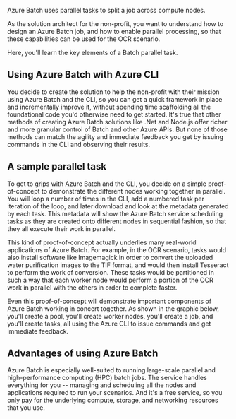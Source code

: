 Azure Batch uses parallel tasks to split a job across compute nodes.

As the solution architect for the non-profit, you want to understand how to design an Azure Batch job, and how to enable parallel processing, so that these capabilities can be used for the OCR scenario.

Here, you'll learn the key elements of a Batch parallel task.

## Using Azure Batch with Azure CLI
You decide to create the solution to help the non-profit with their mission using Azure Batch and the CLI, so you can get a quick framework in place and incrementally improve it, without spending time scaffolding all the foundational code you'd otherwise need to get started. It's true that other methods of creating Azure Batch solutions like .Net and Node.js offer richer and more granular control of Batch and other Azure APIs. But none of those methods can match the agility and immediate feedback you get by issuing commands in the CLI and observing their results.

## A sample parallel task
To get to grips with Azure Batch and the CLI, you decide on a simple proof-of-concept to demonstrate the different nodes working together in parallel. You will loop a number of times in the CLI, add a numbered task per iteration of the loop, and later download and look at the metadata generated by each task. This metadata will show the Azure Batch service scheduling tasks as they are created onto different nodes in sequential fashion, so that they all execute their work in parallel.

This kind of proof-of-concept actually underlies many real-world applications of Azure Batch. For example, in the OCR scenario, tasks would also install software like Imagemagick in order to convert the uploaded water purification images to the TIF format, and would then install Tesseract to perform the work of conversion. These tasks would be partitioned in such a way that each worker node would perform a portion of the OCR work in parallel with the others in order to complete faster.

Even this proof-of-concept will demonstrate important components of Azure Batch working in concert together. As shown in the graphic below, you'll create a pool, you'll create worker nodes, you'll create a job, and you'll create tasks, all using the Azure CLI to issue commands and get immediate feedback.

<!-- TODO: Add a stripped-down version of the linked graphic below; it only needs the bottom half, without reference to Azure storage.  Please also replace 'Application or service' with 'Azure CLI' and an image of a terminal window https://docs.microsoft.com/azure/batch/batch-technical-overview -->

## Advantages of using Azure Batch
Azure Batch is especially well-suited to running large-scale parallel and high-performance computing (HPC) batch jobs. The service handles everything for you -- managing and scheduling all the nodes and applications required to run your scenarios. And it's a free service, so you only pay for the underlying compute, storage, and networking resources that you use.
